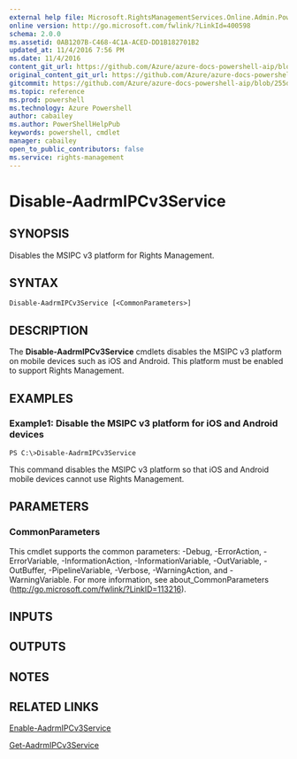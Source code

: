 ```yaml
---
external help file: Microsoft.RightsManagementServices.Online.Admin.PowerShell.dll-Help.xml
online version: http://go.microsoft.com/fwlink/?LinkId=400598
schema: 2.0.0
ms.assetid: 0AB1207B-C468-4C1A-ACED-DD1B182701B2
updated_at: 11/4/2016 7:56 PM
ms.date: 11/4/2016
content_git_url: https://github.com/Azure/azure-docs-powershell-aip/blob/master/Azure%20Information%20Protection/AADRM/vlatest/Disable-AadrmIPCv3Service.md
original_content_git_url: https://github.com/Azure/azure-docs-powershell-aip/blob/master/Azure%20Information%20Protection/AADRM/vlatest/Disable-AadrmIPCv3Service.md
gitcommit: https://github.com/Azure/azure-docs-powershell-aip/blob/255ddad98222233495954a5753e4e2da2f26bc6d/Azure%20Information%20Protection/AADRM/vlatest/Disable-AadrmIPCv3Service.md
ms.topic: reference
ms.prod: powershell
ms.technology: Azure Powershell
author: cabailey
ms.author: PowerShellHelpPub
keywords: powershell, cmdlet
manager: cabailey
open_to_public_contributors: false
ms.service: rights-management
---
```


# Disable-AadrmIPCv3Service

## SYNOPSIS
Disables the MSIPC v3 platform for Rights Management.

## SYNTAX

```
Disable-AadrmIPCv3Service [<CommonParameters>]
```

## DESCRIPTION
The **Disable-AadrmIPCv3Service** cmdlets disables the MSIPC v3 platform on mobile devices such as iOS and Android.
This platform must be enabled to support Rights Management.

## EXAMPLES

### Example1: Disable the MSIPC v3 platform for iOS and Android devices
```
PS C:\>Disable-AadrmIPCv3Service
```

This command disables the MSIPC v3 platform so that iOS and Android mobile devices cannot use Rights Management.

## PARAMETERS

### CommonParameters
This cmdlet supports the common parameters: -Debug, -ErrorAction, -ErrorVariable, -InformationAction, -InformationVariable, -OutVariable, -OutBuffer, -PipelineVariable, -Verbose, -WarningAction, and -WarningVariable. For more information, see about_CommonParameters (http://go.microsoft.com/fwlink/?LinkID=113216).

## INPUTS

## OUTPUTS

## NOTES

## RELATED LINKS

[Enable-AadrmIPCv3Service](xref:AADRM/vlatest/Enable-AadrmIPCv3Service.md)

[Get-AadrmIPCv3Service](xref:AADRM/vlatest/Get-AadrmIPCv3Service.md)
